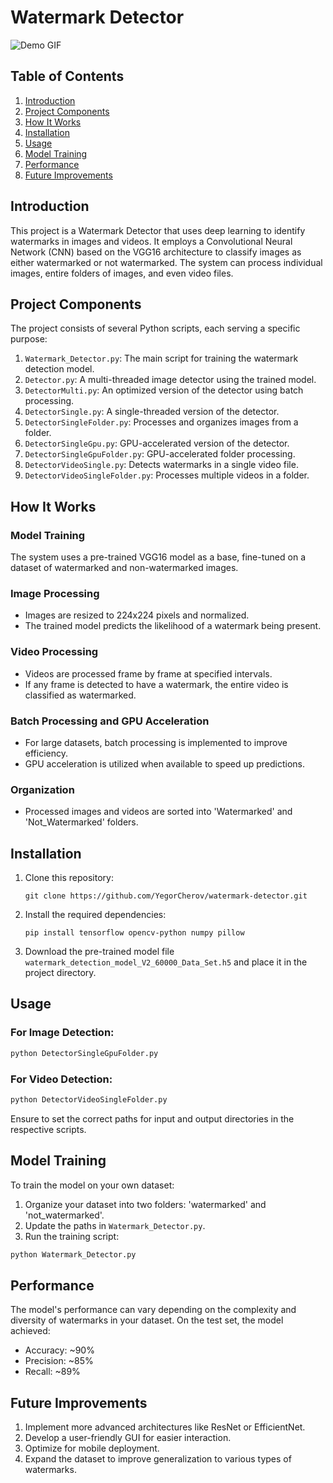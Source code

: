 # Watermark Detector

![Demo GIF](/Water-Gif.gif)

## Table of Contents
1. [Introduction](#introduction)
2. [Project Components](#project-components)
3. [How It Works](#how-it-works)
4. [Installation](#installation)
5. [Usage](#usage)
6. [Model Training](#model-training)
7. [Performance](#performance)
8. [Future Improvements](#future-improvements)

## Introduction

This project is a Watermark Detector that uses deep learning to identify watermarks in images and videos. It employs a Convolutional Neural Network (CNN) based on the VGG16 architecture to classify images as either watermarked or not watermarked. The system can process individual images, entire folders of images, and even video files.

## Project Components

The project consists of several Python scripts, each serving a specific purpose:

1. `Watermark_Detector.py`: The main script for training the watermark detection model.
2. `Detector.py`: A multi-threaded image detector using the trained model.
3. `DetectorMulti.py`: An optimized version of the detector using batch processing.
4. `DetectorSingle.py`: A single-threaded version of the detector.
5. `DetectorSingleFolder.py`: Processes and organizes images from a folder.
6. `DetectorSingleGpu.py`: GPU-accelerated version of the detector.
7. `DetectorSingleGpuFolder.py`: GPU-accelerated folder processing.
8. `DetectorVideoSingle.py`: Detects watermarks in a single video file.
9. `DetectorVideoSingleFolder.py`: Processes multiple videos in a folder.

## How It Works

### Model Training
The system uses a pre-trained VGG16 model as a base, fine-tuned on a dataset of watermarked and non-watermarked images.

### Image Processing
- Images are resized to 224x224 pixels and normalized.
- The trained model predicts the likelihood of a watermark being present.

### Video Processing
- Videos are processed frame by frame at specified intervals.
- If any frame is detected to have a watermark, the entire video is classified as watermarked.

### Batch Processing and GPU Acceleration
- For large datasets, batch processing is implemented to improve efficiency.
- GPU acceleration is utilized when available to speed up predictions.

### Organization
- Processed images and videos are sorted into 'Watermarked' and 'Not_Watermarked' folders.

## Installation

1. Clone this repository:
   ```
   git clone https://github.com/YegorCherov/watermark-detector.git
   ```

2. Install the required dependencies:
   ```
   pip install tensorflow opencv-python numpy pillow
   ```

3. Download the pre-trained model file `watermark_detection_model_V2_60000_Data_Set.h5` and place it in the project directory.

## Usage

### For Image Detection:

```python
python DetectorSingleGpuFolder.py
```

### For Video Detection:

```python
python DetectorVideoSingleFolder.py
```

Ensure to set the correct paths for input and output directories in the respective scripts.

## Model Training

To train the model on your own dataset:

1. Organize your dataset into two folders: 'watermarked' and 'not_watermarked'.
2. Update the paths in `Watermark_Detector.py`.
3. Run the training script:

```python
python Watermark_Detector.py
```

## Performance

The model's performance can vary depending on the complexity and diversity of watermarks in your dataset. On the test set, the model achieved:

- Accuracy: ~90%
- Precision: ~85%
- Recall: ~89%

## Future Improvements

1. Implement more advanced architectures like ResNet or EfficientNet.
2. Develop a user-friendly GUI for easier interaction.
3. Optimize for mobile deployment.
4. Expand the dataset to improve generalization to various types of watermarks.
